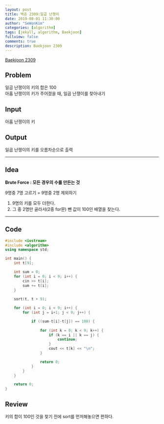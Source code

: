 ```yaml
---
layout: post
title: 백준 2309:일곱 난쟁이
date: 2019-08-01 11:30:00
author: "SeWonKim"
categories: [algorithm]
tags: [jekyll, algorithm, Baekjoon]
fullview: false
comments: true
description: Baekjoon 2309
---
```


[Baekjoon 2309](https://www.acmicpc.net/problem/2309)         


## Problem
  일곱 난쟁이의 키의 합은 100   
  아홉 난쟁이의 키가 주어졌을 때, 일곱 난쟁이를 찾아내기

## Input
  아홉 난쟁이의 키


## Output
  일곱 난쟁이의 키를 오름차순으로 출력


------



## Idea
  **Brute Force : 모든 경우의 수를 만든는 것**

  9명중 7명 고르기 = 9명중 2명 제외하기

  1. 9명의 키를 모두 더한다.
  2. 그 중 2명만 골라서(2중 for문) 뺀 값이 100인 배열을 찾는다.

------



## Code
```cpp
#include <iostream>
#include <algorithm>
using namespace std;

int main() {
	int t[9];

	int sum = 0;
	for (int i = 0; i < 9; i++) {
		cin >> t[i];
		sum += t[i];
	}
	
	sort(t, t + 9);

	for (int i = 0; i < 9; i++) {
		for (int j = i+1; j < 9; j++) {

			if ((sum-t[i]-t[j]) == 100) {
				
				for (int k = 0; k < 9; k++) {
					if (k == i || k == j) {
						continue;
					}
					cout << t[k] << "\n";
				}

				return 0;
			}
		}
	}

	return 0;
}
```



## Review
  키의 합이 100인 것을 찾기 전에 sort를 먼저해놓으면 편하다.